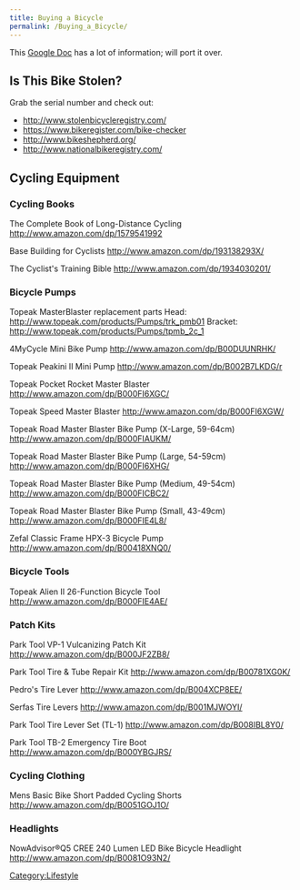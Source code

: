 ```yaml
---
title: Buying a Bicycle
permalink: /Buying_a_Bicycle/
---
```


This [Google Doc](https://docs.google.com/document/d/1vTktg8F1WdZGhXJ5_QWkSvLWKdBysu5oGGSYWO9LIIk/edit) has a lot of information; will port it over.

Is This Bike Stolen?
--------------------

Grab the serial number and check out:

-   <http://www.stolenbicycleregistry.com/>
-   <https://www.bikeregister.com/bike-checker>
-   <http://www.bikeshepherd.org/>
-   <http://www.nationalbikeregistry.com/>

Cycling Equipment
-----------------

### Cycling Books

The Complete Book of Long-Distance Cycling <http://www.amazon.com/dp/1579541992>

Base Building for Cyclists <http://www.amazon.com/dp/193138293X/>

The Cyclist's Training Bible <http://www.amazon.com/dp/1934030201/>

### Bicycle Pumps

Topeak MasterBlaster replacement parts Head: <http://www.topeak.com/products/Pumps/trk_pmb01> Bracket: <http://www.topeak.com/products/Pumps/tpmb_2c_1>

4MyCycle Mini Bike Pump <http://www.amazon.com/dp/B00DUUNRHK/>

Topeak Peakini II Mini Pump <http://www.amazon.com/dp/B002B7LKDG/r>

Topeak Pocket Rocket Master Blaster <http://www.amazon.com/dp/B000FI6XGC/>

Topeak Speed Master Blaster <http://www.amazon.com/dp/B000FI6XGW/>

Topeak Road Master Blaster Bike Pump (X-Large, 59-64cm) <http://www.amazon.com/dp/B000FIAUKM/>

Topeak Road Master Blaster Bike Pump (Large, 54-59cm) <http://www.amazon.com/dp/B000FI6XHG/>

Topeak Road Master Blaster Bike Pump (Medium, 49-54cm) <http://www.amazon.com/dp/B000FICBC2/>

Topeak Road Master Blaster Bike Pump (Small, 43-49cm) <http://www.amazon.com/dp/B000FIE4L8/>

Zefal Classic Frame HPX-3 Bicycle Pump <http://www.amazon.com/dp/B00418XNQ0/>

### Bicycle Tools

Topeak Alien II 26-Function Bicycle Tool <http://www.amazon.com/dp/B000FIE4AE/>

### Patch Kits

Park Tool VP-1 Vulcanizing Patch Kit <http://www.amazon.com/dp/B000JF2ZB8/>

Park Tool Tire & Tube Repair Kit <http://www.amazon.com/dp/B00781XG0K/>

Pedro's Tire Lever <http://www.amazon.com/dp/B004XCP8EE/>

Serfas Tire Levers <http://www.amazon.com/dp/B001MJWOYI/>

Park Tool Tire Lever Set (TL-1) <http://www.amazon.com/dp/B008IBL8Y0/>

Park Tool TB-2 Emergency Tire Boot <http://www.amazon.com/dp/B000YBGJRS/>

### Cycling Clothing

Mens Basic Bike Short Padded Cycling Shorts <http://www.amazon.com/dp/B0051GOJ1O/>

### Headlights

NowAdvisor®Q5 CREE 240 Lumen LED Bike Bicycle Headlight <http://www.amazon.com/dp/B0081O93N2/>

[Category:Lifestyle](/Category:Lifestyle "wikilink")